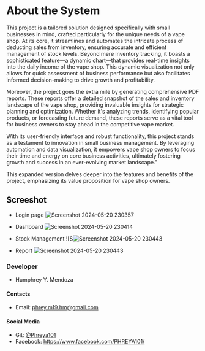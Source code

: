 
# About the System

This project is a tailored solution designed specifically with small businesses in mind, crafted particularly for the unique needs of a vape shop. At its core, it streamlines and automates the intricate process of deducting sales from inventory, ensuring accurate and efficient management of stock levels. Beyond mere inventory tracking, it boasts a sophisticated feature—a dynamic chart—that provides real-time insights into the daily income of the vape shop. This dynamic visualization not only allows for quick assessment of business performance but also facilitates informed decision-making to drive growth and profitability.

Moreover, the project goes the extra mile by generating comprehensive PDF reports. These reports offer a detailed snapshot of the sales and inventory landscape of the vape shop, providing invaluable insights for strategic planning and optimization. Whether it's analyzing trends, identifying popular products, or forecasting future demand, these reports serve as a vital tool for business owners to stay ahead in the competitive vape market.

With its user-friendly interface and robust functionality, this project stands as a testament to innovation in small business management. By leveraging automation and data visualization, it empowers vape shop owners to focus their time and energy on core business activities, ultimately fostering growth and success in an ever-evolving market landscape."

This expanded version delves deeper into the features and benefits of the project, emphasizing its value proposition for vape shop owners.

##  Screeshot

- Login page
![Screenshot 2024-05-20 230357](https://github.com/Phreya101/Inventory_Management_System-Vape_Republic/assets/101626641/41f6da4c-07c8-4562-8b1d-20341c60d937)

- Dashboard
![Screenshot 2024-05-20 230414](https://github.com/Phreya101/Inventory_Management_System-Vape_Republic/assets/101626641/8ed90549-4f46-419a-9114-5bbce7e520ee)

-  Stock Management
![S![Screenshot 2024-05-20 230443](https://github.com/Phreya101/Inventory_Management_System-Vape_Republic/assets/101626641/300ca8c3-a51c-43c9-8b2d-d5a8d5a979ba)

- Report
![Screenshot 2024-05-20 230443](https://github.com/Phreya101/Inventory_Management_System-Vape_Republic/assets/101626641/eaa8a994-38a5-433c-a5e8-0804c573d0b6)


###  Developer
- Humphrey Y. Mendoza

#### Contacts
- Email: phrey.m19.hm@gmail.com

#### Social Media
- Git: [@Phreya101](https://www.github.com/Phreya101)
- Facebook: https://www.facebook.com/PHREYA101/


